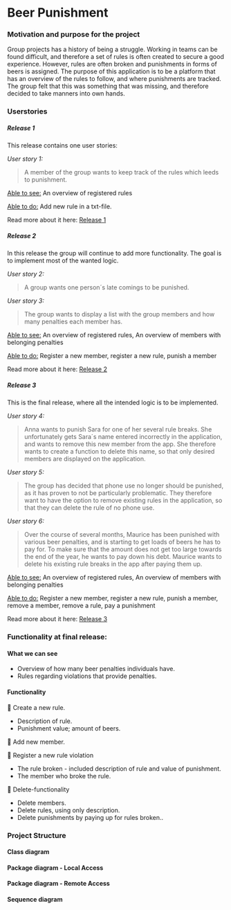 # Beer Punishment
### Motivation and purpose for the project
Group projects has a history of being a struggle. Working in teams can be found difficult, and therefore a set of rules is often created to secure a good experience. 
However, rules are often broken and punishments in forms of beers is assigned. 
The purpose of this application is to be a platform that has an overview of the rules to follow, and where punishments are tracked.
The group felt that this was something that was missing, and therefore decided to take manners into own hands. 



### Userstories

##### Release 1
This release contains one user stories:

*User story 1:*
>A member of the group wants to keep track of the rules which leeds to punishment.

<ins>Able to see:</ins> An overview of registered rules

<ins>Able to do:</ins> Add new rule in a txt-file.

Read more about it here: [Release 1](./docs/release1/release1.md)

##### Release 2
In this release the group will continue to add more functionality. The goal is to implement most of the wanted logic.

*User story 2:*
>A group wants one person´s late comings to be punished.

*User story 3:*
>The group wants to display a list with the group members and how many penalties each member has.

<ins>Able to see:</ins> An overview of registered rules, An overview of members with belonging penalties

<ins>Able to do:</ins> Register a new member, register a new rule, punish a member

Read more about it here: [Release 2](./docs/release2/release2.md)


##### Release 3
This is the final release, where all the intended logic is to be implemented.

*User story 4:*
> Anna wants to punish Sara for one of her several rule breaks. She unfortunately gets Sara´s name entered incorrectly in the application, and wants to remove this new member from the app. She therefore wants to create a function to delete this name,
so that only desired members are displayed on the application.

*User story 5:*
> The group has decided that phone use no longer should be punished, as it has proven to not be particularly problematic. They therefore want to have the option to remove existing rules in the application,
so that they can delete the rule of no phone use.

*User story 6:*
> Over the course of several months, Maurice has been punished with various beer penalties, and is starting to get loads of beers he has to pay for. To make sure that the amount does not get too large towards the end of the year, he wants to pay down his debt. Maurice wants to delete
his existing rule breaks in the app after paying them up.

<ins>Able to see:</ins> An overview of registered rules, An overview of members with belonging penalties

<ins>Able to do:</ins> Register a new member, register a new rule, punish a member, remove a member, remove a rule, pay a punishment

Read more about it here: [Release 3](./docs/release3/release3.md)


### Functionality at final release:


#### What we can see
* Overview of how many beer penalties individuals have.
* Rules regarding violations that provide penalties.

#### Functionality

:round_pushpin: Create a new rule.
  * Description of rule.
  * Punishment value; amount of beers.

:round_pushpin: Add new member.

:round_pushpin: Register a new rule violation
  * The rule broken - included description of rule and value of punishment.
  * The member who broke the rule.

:round_pushpin: Delete-functionality 
  * Delete members.
  * Delete rules, using only description.
  * Delete punishments by paying up for rules broken..


###  Project Structure


#### Class diagram

#### Package diagram - Local Access

#### Package diagram - Remote Access

#### Sequence diagram




